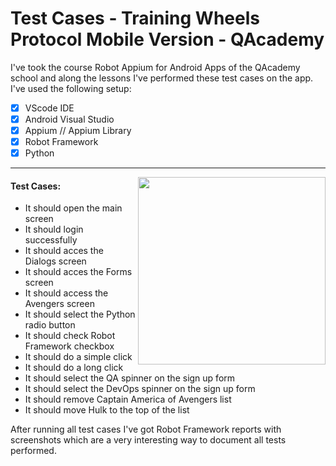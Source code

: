 # Test Cases - Training Wheels Protocol Mobile Version - QAcademy

I've took the course Robot Appium for Android Apps of the QAcademy school and along the lessons I've performed these test cases on the app. I've used the following setup:


- [x] VScode IDE
- [x] Android Visual Studio
- [x] Appium // Appium Library
- [x] Robot Framework
- [x] Python

***

<img width="300px" align="right" src="https://i.ibb.co/kXCFyF7/Recorte-smartphone-with-test.gif">

#### Test Cases:

- It should open the main screen
- It should login successfully
- It should acces the Dialogs screen
- It should acces the Forms screen
- It should access the Avengers screen
- It should select the Python radio button
- It should check Robot Framework checkbox
- It should do a simple click
- It should do a long click
- It should select the QA spinner on the sign up form
- It should select the DevOps spinner on the sign up form
- It should remove Captain America of Avengers list
- It should move Hulk to the top of the list

After running all test cases I've got Robot Framework reports with screenshots which are a very interesting way to document all tests performed.
